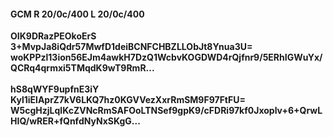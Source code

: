 #### GCM R 20/0c/400 L 20/0c/400
**OIK9DRazPEOkoErS**<br/>**3+MvpJa8iQdr57MwfD1deiBCNFCHBZLLObJt8Ynua3U=**<br/>**woKPPzl13ion56EJm4awkH7DzQ1WcbvKOGDWD4rQjfnr9/5ERhIGWuYx/QCRq4qrmxi5TMqdK9wT9RmR...**<br/><br/>
**hS8qWYF9upfnE3iY**<br/>**Kyl1iElAprZ7kV6LKQ7hz0KGVVezXxrRmSM9F97FtFU=**<br/>**W5cgHzjLqlKcZVNcRmSAFOoLTNSef9gpK9/cFDRi97kf0Jxoplv+6+QrwLHIQ/wRER+fQnfdNyNxSKgG...**